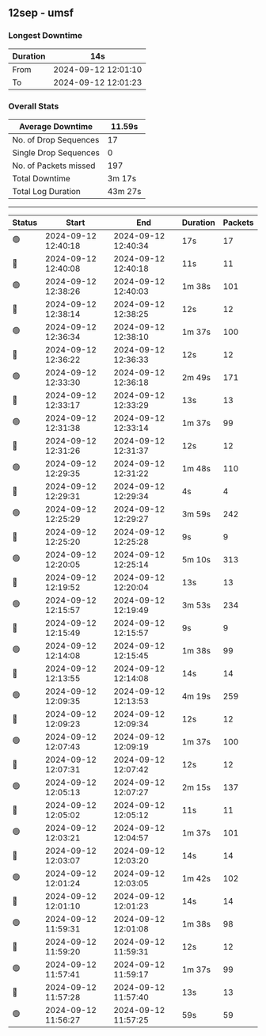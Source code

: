 
## 12sep - umsf

### Longest Downtime

Duration | 14s
---- | ----
From | 2024-09-12 12:01:10
To | 2024-09-12 12:01:23

### Overall Stats

Average Downtime | 11.59s
---- | ----
No. of Drop Sequences | 17
Single Drop Sequences | 0
No. of Packets missed | 197
Total Downtime | 3m 17s
Total Log Duration | 43m 27s


---------

Status | Start | End | Duration | Packets
---- | ---- | ---- | ---- | ----
🟢 | 2024-09-12 12:40:18 | 2024-09-12 12:40:34 | 17s | 17
🔴 | 2024-09-12 12:40:08 | 2024-09-12 12:40:18 | 11s | 11
🟢 | 2024-09-12 12:38:26 | 2024-09-12 12:40:03 | 1m 38s | 101
🔴 | 2024-09-12 12:38:14 | 2024-09-12 12:38:25 | 12s | 12
🟢 | 2024-09-12 12:36:34 | 2024-09-12 12:38:10 | 1m 37s | 100
🔴 | 2024-09-12 12:36:22 | 2024-09-12 12:36:33 | 12s | 12
🟢 | 2024-09-12 12:33:30 | 2024-09-12 12:36:18 | 2m 49s | 171
🔴 | 2024-09-12 12:33:17 | 2024-09-12 12:33:29 | 13s | 13
🟢 | 2024-09-12 12:31:38 | 2024-09-12 12:33:14 | 1m 37s | 99
🔴 | 2024-09-12 12:31:26 | 2024-09-12 12:31:37 | 12s | 12
🟢 | 2024-09-12 12:29:35 | 2024-09-12 12:31:22 | 1m 48s | 110
🔴 | 2024-09-12 12:29:31 | 2024-09-12 12:29:34 | 4s | 4
🟢 | 2024-09-12 12:25:29 | 2024-09-12 12:29:27 | 3m 59s | 242
🔴 | 2024-09-12 12:25:20 | 2024-09-12 12:25:28 | 9s | 9
🟢 | 2024-09-12 12:20:05 | 2024-09-12 12:25:14 | 5m 10s | 313
🔴 | 2024-09-12 12:19:52 | 2024-09-12 12:20:04 | 13s | 13
🟢 | 2024-09-12 12:15:57 | 2024-09-12 12:19:49 | 3m 53s | 234
🔴 | 2024-09-12 12:15:49 | 2024-09-12 12:15:57 | 9s | 9
🟢 | 2024-09-12 12:14:08 | 2024-09-12 12:15:45 | 1m 38s | 99
🔴 | 2024-09-12 12:13:55 | 2024-09-12 12:14:08 | 14s | 14
🟢 | 2024-09-12 12:09:35 | 2024-09-12 12:13:53 | 4m 19s | 259
🔴 | 2024-09-12 12:09:23 | 2024-09-12 12:09:34 | 12s | 12
🟢 | 2024-09-12 12:07:43 | 2024-09-12 12:09:19 | 1m 37s | 100
🔴 | 2024-09-12 12:07:31 | 2024-09-12 12:07:42 | 12s | 12
🟢 | 2024-09-12 12:05:13 | 2024-09-12 12:07:27 | 2m 15s | 137
🔴 | 2024-09-12 12:05:02 | 2024-09-12 12:05:12 | 11s | 11
🟢 | 2024-09-12 12:03:21 | 2024-09-12 12:04:57 | 1m 37s | 101
🔴 | 2024-09-12 12:03:07 | 2024-09-12 12:03:20 | 14s | 14
🟢 | 2024-09-12 12:01:24 | 2024-09-12 12:03:05 | 1m 42s | 102
🔴 | 2024-09-12 12:01:10 | 2024-09-12 12:01:23 | 14s | 14
🟢 | 2024-09-12 11:59:31 | 2024-09-12 12:01:08 | 1m 38s | 98
🔴 | 2024-09-12 11:59:20 | 2024-09-12 11:59:31 | 12s | 12
🟢 | 2024-09-12 11:57:41 | 2024-09-12 11:59:17 | 1m 37s | 99
🔴 | 2024-09-12 11:57:28 | 2024-09-12 11:57:40 | 13s | 13
🟢 | 2024-09-12 11:56:27 | 2024-09-12 11:57:25 | 59s | 59